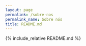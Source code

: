 ```yaml
---
layout: page
permalink: /sobre-nos
permalink_name: Sobre nós
title: README.md
---
```


{% include_relative README.md %}
